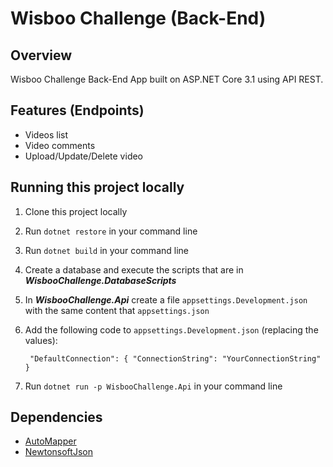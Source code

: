 # Wisboo Challenge (Back-End)

## Overview

Wisboo Challenge Back-End App built on ASP.NET Core 3.1 using API REST.

## Features (Endpoints)

- Videos list
- Video comments
- Upload/Update/Delete video

## Running this project locally

1. Clone this project locally
2. Run ```dotnet restore``` in your command line
3. Run ```dotnet build``` in your command line
4. Create a database and execute the scripts that are in ***WisbooChallenge.DatabaseScripts***
5. In ***WisbooChallenge.Api*** create a file `appsettings.Development.json` with the same content that `appsettings.json`
6. Add the following code to `appsettings.Development.json` (replacing the values): 

        "DefaultConnection": { "ConnectionString": "YourConnectionString" }
        
3. Run ```dotnet run -p WisbooChallenge.Api``` in your command line

## Dependencies

- [AutoMapper](https://github.com/AutoMapper/AutoMapper)
- [NewtonsoftJson](https://github.com/JamesNK/Newtonsoft.Json)

